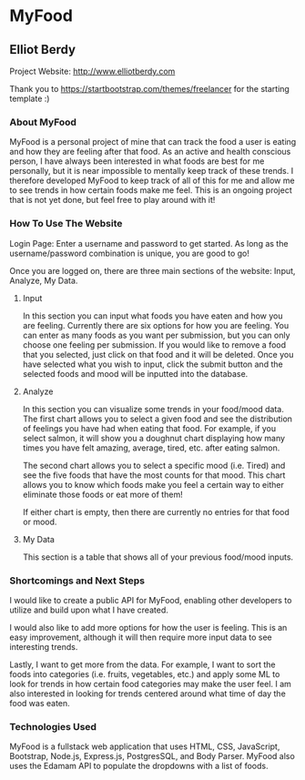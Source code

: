# MyFood

## Elliot Berdy 

Project Website: http://www.elliotberdy.com 

Thank you to https://startbootstrap.com/themes/freelancer for the starting template :)

### About MyFood

MyFood is a personal project of mine that can track the food a user is eating and how they are feeling after that food. As an active and health conscious person, I have always been interested in what foods are best for me personally, but it is near impossible to mentally keep track of these trends. I therefore developed MyFood to keep track of all of this for me and allow me to see trends in how certain foods make me feel. This is an ongoing project that is not yet done, but feel free to play around with it!

### How To Use The Website

Login Page: Enter a username and password to get started. As long as the username/password combination is unique, you are good to go!

Once you are logged on, there are three main sections of the website: Input, Analyze, My Data. 

1. Input

    In this section you can input what foods you have eaten and how you are feeling. Currently there are six options for how you are feeling. You can enter as many foods as you want per submission, but you can only choose one feeling per submission. If you would like to remove a food that you selected, just click on that food and it will be deleted. Once you have selected what you wish to input, click the submit button and the selected foods and mood will be inputted into the database. 

2. Analyze

    In this section you can visualize some trends in your food/mood data. The first chart allows you to select a given food and see the distribution of feelings you have had when eating that food. For example, if you select salmon, it will show you a doughnut chart displaying how many times you have felt amazing, average, tired, etc. after eating salmon.

    The second chart allows you to select a specific mood (i.e. Tired) and see the five foods that have the most counts for that mood. This chart allows you to know which foods make you feel a certain way to either eliminate those foods or eat more of them!

    If either chart is empty, then there are currently no entries for that food or mood.

3. My Data

    This section is a table that shows all of your previous food/mood inputs.

### Shortcomings and Next Steps

I would like to create a public API for MyFood, enabling other developers to utilize and build upon what I have created. 

I would also like to add more options for how the user is feeling. This is an easy improvement, although it will then require more input data to see interesting trends. 

Lastly, I want to get more from the data. For example, I want to sort the foods into categories (i.e. fruits, vegetables, etc.) and apply some ML to look for trends in how certain food categories may make the user feel. I am also interested in looking for trends centered around what time of day the food was eaten. 

### Technologies Used

MyFood is a fullstack web application that uses HTML, CSS, JavaScript, Bootstrap, Node.js, Express.js, PostgresSQL, and Body Parser. MyFood also uses the Edamam API to populate the dropdowns with a list of foods.